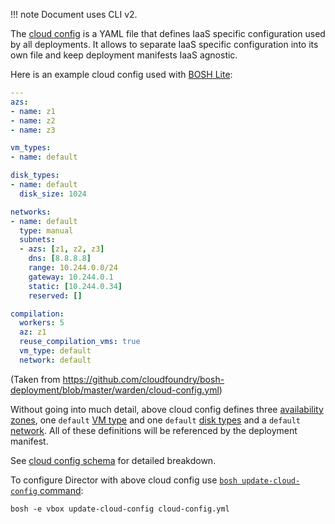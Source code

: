 !!! note
    Document uses CLI v2.

The [cloud config](terminology.md#cloud-config) is a YAML file that defines IaaS specific configuration used by all deployments. It allows to separate IaaS specific configuration into its own file and keep deployment manifests IaaS agnostic.

Here is an example cloud config used with [BOSH Lite](terminology.md#bosh-lite):

```yaml
---
azs:
- name: z1
- name: z2
- name: z3

vm_types:
- name: default

disk_types:
- name: default
  disk_size: 1024

networks:
- name: default
  type: manual
  subnets:
  - azs: [z1, z2, z3]
    dns: [8.8.8.8]
    range: 10.244.0.0/24
    gateway: 10.244.0.1
    static: [10.244.0.34]
    reserved: []

compilation:
  workers: 5
  az: z1
  reuse_compilation_vms: true
  vm_type: default
  network: default
```

(Taken from <https://github.com/cloudfoundry/bosh-deployment/blob/master/warden/cloud-config.yml>)

Without going into much detail, above cloud config defines three [availability zones](terminology.md#az), one `default` [VM type](terminology.md#vm-type) and one `default` [disk types](terminology.md#disk-type) and a `default` [network](networks.md). All of these definitions will be referenced by the deployment manifest.

See [cloud config schema](cloud-config.md) for detailed breakdown.

To configure Director with above cloud config use [`bosh update-cloud-config` command](cli-v2.md#update-cloud-config):

```shell
bosh -e vbox update-cloud-config cloud-config.yml
```
